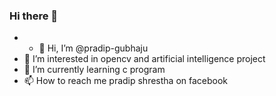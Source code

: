 ### Hi there 👋



- - 👋 Hi, I’m @pradip-gubhaju
- 👀 I’m interested in opencv  and artificial intelligence project
- 🌱 I’m currently learning c program 
- 📫 How to reach me pradip shrestha on facebook



